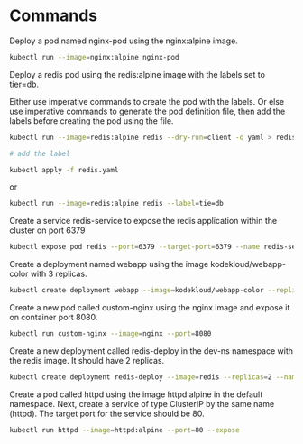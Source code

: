 # Commands

Deploy a pod named nginx-pod using the nginx:alpine image.
```bash
kubectl run --image=nginx:alpine nginx-pod
```
Deploy a redis pod using the redis:alpine image with the labels set to tier=db.



Either use imperative commands to create the pod with the labels. Or else use imperative commands to generate the pod definition file, then add the labels before creating the pod using the file.


```bash
kubectl run --image=redis:alpine redis --dry-run=client -o yaml > redis.yaml

# add the label

kubectl apply -f redis.yaml
```
or
```bash
kubectl run --image=redis:alpine redis --label=tie=db
```
Create a service redis-service to expose the redis application within the cluster on port 6379
```bash
kubectl expose pod redis --port=6379 --target-port=6379 --name redis-service
```

Create a deployment named webapp using the image kodekloud/webapp-color with 3 replicas.
```bash
kubectl create deployment webapp --image=kodekloud/webapp-color --replicas=3
```

Create a new pod called custom-nginx using the nginx image and expose it on container port 8080.
```bash
kubectl run custom-nginx --image=nginx --port=8080
```

Create a new deployment called redis-deploy in the dev-ns namespace with the redis image. It should have 2 replicas.

```bash
kubectl create deployment redis-deploy --image=redis --replicas=2 --namespace=dev-ns
```

Create a pod called httpd using the image httpd:alpine in the default namespace. Next, create a service of type ClusterIP by the same name (httpd). The target port for the service should be 80.
```bash
kubectl run httpd --image=httpd:alpine --port=80 --expose
```